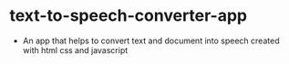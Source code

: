 # text-to-speech-converter-app
* An app that helps to convert text and document into speech created with html css and javascript

